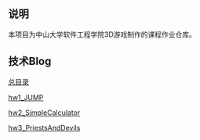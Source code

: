 ## 说明

本项目为中山大学软件工程学院3D游戏制作的课程作业仓库。

## 技术Blog

[总目录](https://white-by.github.io/2024/09/14/3DGames/)

[hw1_JUMP](https://white-by.github.io/2024/09/14/hw1_JUMP/)

[hw2_SimpleCalculator](https://white-by.github.io/2024/09/29/hw2_SimpleCalculator/#more)

[hw3_PriestsAndDevils](https://white-by.github.io/2024/10/18/hw3_PriestsAndDevils/#more)